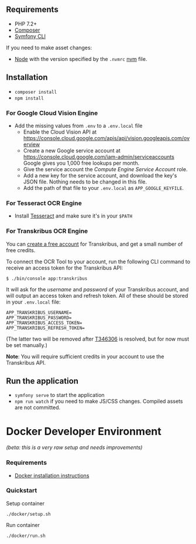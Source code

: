 ## Requirements #

* PHP 7.2+
* [Composer](http://getcomposer.org/)
* [Symfony CLI](https://symfony.com/download)
  
If you need to make asset changes:

* [Node](https://nodejs.org) with the version specified by the `.nvmrc` [nvm](https://github.com/nvm-sh/nvm#installing-and-updating) file.

## Installation ##

* `composer install`
* `npm install`

### For Google Cloud Vision Engine ###

* Add the missing values from `.env` to a `.env.local` file
  * Enable the Cloud Vision API at https://console.cloud.google.com/apis/api/vision.googleapis.com/overview
  * Create a new Google service account at https://console.cloud.google.com/iam-admin/serviceaccounts Google gives you 1,000 free lookups per month.
  * Give the service account the *Compute Engine Service Account* role.
  * Add a new key for the service account, and download the key's JSON file. Nothing needs to be changed in this file.
  * Add the path of that file to your `.env.local` as `APP_GOOGLE_KEYFILE`.

### For Tesseract OCR Engine ###
* Install [Tesseract](https://tesseract-ocr.github.io) and make sure it's in your `$PATH`

### For Transkribus OCR Engine ###

You can [create a free account](https://readcoop.eu/transkribus/?sc=Transkribus) for Transkribus, and get a small number of free credits.

To connect the OCR Tool to your account, run the following CLI command to receive an access token for the Transkribus API:

```console
$ ./bin/console app:transkribus
```

It will ask for the *username* and *password* of your Transkribus account, and will output an access token and refresh token.
All of these should be stored in your `.env.local` file:

```dotenv
APP_TRANSKRIBUS_USERNAME=
APP_TRANSKRIBUS_PASSWORD=
APP_TRANSKRIBUS_ACCESS_TOKEN=
APP_TRANSKRIBUS_REFRESH_TOKEN=
```

(The latter two will be removed after [T346306](https://phabricator.wikimedia.org/T346306) is resolved, but for now must be set manually.)

**Note**: You will require sufficient credits in your account to use the Transkribus API.

## Run the application ##
* `symfony serve` to start the application
* `npm run watch` if you need to make JS/CSS changes. Compiled assets are not committed.

Docker Developer Environment
============================

_(beta: this is a very raw setup and needs improvements)_

### Requirements

  - [Docker installation instructions][docker-install]

[docker-install]: https://docs.docker.com/install/

### Quickstart

Setup container
```
./docker/setup.sh
```

Run container
```
./docker/run.sh
```
